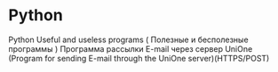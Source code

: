 # Python
Python Useful and useless programs ( Полезные и бесполезные программы )
Программа рассылки E-mail через сервер UniOne (Program for sending E-mail through the UniOne server)(HTTPS/POST)
